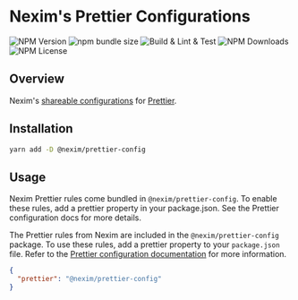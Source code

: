 # Nexim's Prettier Configurations

![NPM Version](https://img.shields.io/npm/v/%40nexim%2Fprettier-config)
![npm bundle size](https://img.shields.io/bundlephobia/min/%40nexim%2Fprettier-config)
![Build & Lint & Test](https://github.com/the-nexim/nanolib/actions/workflows/build-lint-test.yaml/badge.svg)
![NPM Downloads](https://img.shields.io/npm/dm/%40nexim%2Fprettier-config)
![NPM License](https://img.shields.io/npm/l/%40nexim%2Fprettier-config)

## Overview

Nexim's [shareable configurations](https://prettier.io/docs/en/configuration.html#sharing-configurations) for [Prettier](https://prettier.io/).

## Installation

```bash
yarn add -D @nexim/prettier-config
```

## Usage

Nexim Prettier rules come bundled in `@nexim/prettier-config`. To enable these rules, add a prettier property in your package.json. See the Prettier configuration docs for more details.

The Prettier rules from Nexim are included in the `@nexim/prettier-config` package. To use these rules, add a prettier property to your `package.json` file. Refer to the [Prettier configuration documentation](https://prettier.io/docs/en/configuration.html) for more information.

```json
{
  "prettier": "@nexim/prettier-config"
}
```
